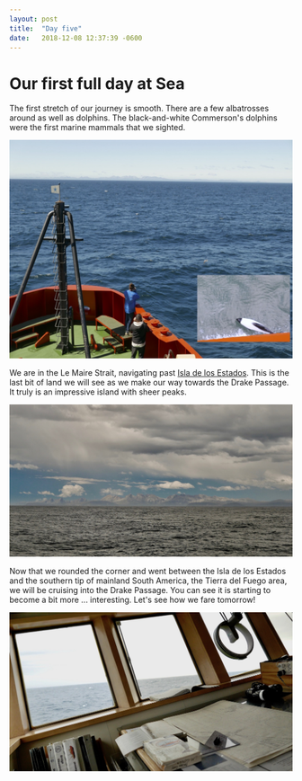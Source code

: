 ```yaml
---
layout: post
title:  "Day five"
date:   2018-12-08 12:37:39 -0600
---
```

# Our first full day at Sea
The first stretch of our journey is smooth. There are a few albatrosses around as well as dolphins. The black-and-white Commerson's dolphins were the first marine mammals that we sighted. 

![Dolphins and albatross](/assets/blog_photos/181208/p1060099_2.jpg)

We are in the Le Maire Strait, navigating past [Isla de los Estados][Isla-Estados]. This is the last bit of land we will see as we make our way towards the Drake Passage. It truly is an impressive island with sheer peaks. 

![Our research vessel](/assets/blog_photos/181208/p1060100.jpg)

Now that we rounded the corner and went between the Isla de los Estados and the southern tip of mainland South America, the Tierra del Fuego area, we will be cruising into the Drake Passage. You can see it is starting to become a bit more ... interesting. Let's see how we fare tomorrow!

![Starting the Drake](/assets/blog_photos/181208/20181209screenshot.jpg)

[Isla-Estados]: https://en.wikipedia.org/wiki/Isla_de_los_Estados